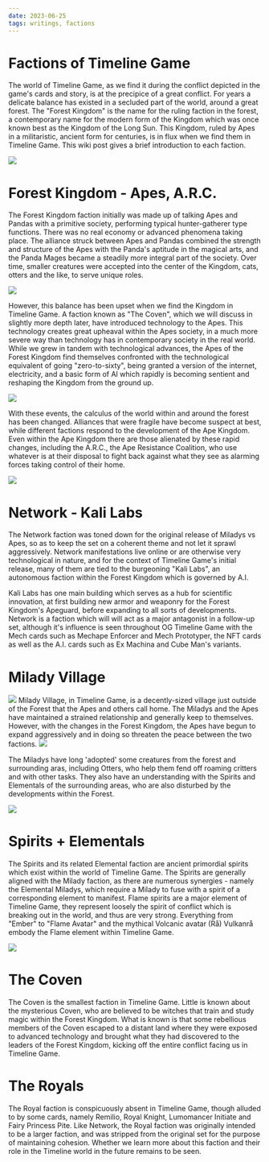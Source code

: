 ```yaml
---
date: 2023-06-25
tags: writings, factions
---
```

# Factions of Timeline Game
The world of Timeline Game, as we find it during the conflict depicted in the game's cards and story, is at the precipice of a great conflict. For years a delicate balance has existed in a secluded part of the world, around a great forest. The "Forest Kingdom" is the name for the ruling faction in the forest, a contemporary name for the modern form of the Kingdom which was once known best as the Kingdom of the Long Sun. This Kingdom, ruled by Apes in a militaristic, ancient form for centuries, is in flux when we find them in Timeline Game. This wiki post gives a brief introduction to each faction.

![](https://raw.seadn.io/files/4a3ea135360c72ec5ba8054b91a7f659.png)

# Forest Kingdom - Apes, A.R.C.

The Forest Kingdom faction initially was made up of talking Apes and Pandas with a primitive society, performing typical hunter-gatherer type functions. There was no real economy or advanced phenomena taking place. The alliance struck between Apes and Pandas combined the strength and structure of the Apes with the Panda's aptitude in the magical arts, and the Panda Mages became a steadily more integral part of the society. Over time, smaller creatures were accepted into the center of the Kingdom, cats, otters and the like, to serve unique roles.

![](https://raw.seadn.io/files/cd7b3f68970ffd2d8b321f7f2d7e60cf.png)

However, this balance has been upset when we find the Kingdom in Timeline Game. A faction known as "The Coven", which we will discuss in slightly more depth later, have introduced technology to the Apes. This technology creates great upheaval within the Apes society, in a much more severe way than technology has in contemporary society in the real world. While we grew in tandem with technological advances, the Apes of the Forest Kingdom find themselves confronted with the technological equivalent of going "zero-to-sixty", being granted a version of the internet, electricity, and a basic form of AI which rapidly is becoming sentient and reshaping the Kingdom from the ground up. 

![](https://raw.seadn.io/files/8fbbd13d4f93077b61590ac01fc7cf09.png)

With these events, the calculus of the world within and around the forest has been changed. Alliances that were fragile have become suspect at best, while different factions respond to the development of the Ape Kingdom. Even within the Ape Kingdom there are those alienated by these rapid changes, including the A.R.C., the Ape Resistance Coalition, who use whatever is at their disposal to fight back against what they see as alarming forces taking control of their home.

![](https://raw.seadn.io/files/cab92fad71998eee6e66d5752282c7dc.png)

# Network - Kali Labs

The Network faction was toned down for the original release of Miladys vs Apes, so as to keep the set on a coherent theme and not let it sprawl aggressively. Network manifestations live online or are otherwise very technological in nature, and for the context of Timeline Game's initial release, many of them are tied to the burgeoning "Kali Labs", an autonomous faction within the Forest Kingdom which is governed by A.I. 

Kali Labs has one main building which serves as a hub for scientific innovation, at first building new armor and weaponry for the Forest Kingdom's Apeguard, before expanding to all sorts of developments. Network is a faction which will will act as a major antagonist in a follow-up set, although it's influence is seen throughout OG Timeline Game with the Mech cards such as Mechape Enforcer and Mech Prototyper, the NFT cards as well as the A.I. cards such as Ex Machina and Cube Man's variants.

# Milady Village

![](https://raw.seadn.io/files/88f0386584e98b877ed2d812493f7c0f.png)
Milady Village, in Timeline Game, is a decently-sized village just outside of the Forest that the Apes and others call home. The Miladys and the Apes have maintained a strained relationship and generally keep to themselves. However, with the changes in the Forest Kingdom, the Apes have begun to expand aggressively and in doing so threaten the peace between the two factions. 
![](https://raw.seadn.io/files/3e8ac5796e83f295ca7f6c06fd941e9f.png)

The Miladys have long 'adopted' some creatures from the forest and surrounding aras, including Otters, who help them fend off roaming critters and with other tasks. They also have an understanding with the Spirits and Elementals of the surrounding areas, who are also disturbed by the developments within the Forest.

![](https://raw.seadn.io/files/e256a644703b28f859e68daea46f5db2.png)

# Spirits + Elementals

The Spirits and its related Elemental faction are ancient primordial spirits which exist within the world of Timeline Game. The Spirits are generally aligned with the Milady faction, as there are numerous synergies - namely the Elemental Miladys, which require a Milady to fuse with a spirit of a corresponding element to manifest. Flame spirits are a major element of Timeline Game, they represent loosely the spirit of conflict which is breaking out in the world, and thus are very strong. Everything from "Ember" to "Flame Avatar" and the mythical Volcanic avatar (Rå) Vulkanrå embody the Flame element within Timeline Game.

![](https://raw.seadn.io/files/8e8768dfab0c130bdf8ee84b2367c28e.png)

# The Coven

The Coven is the smallest faction in Timeline Game. Little is known about the mysterious Coven, who are believed to be witches that train and study magic within the Forest Kingdom. What is known is that some rebellious members of the Coven escaped to a distant land where they were exposed to advanced technology and brought what they had discovered to the leaders of the Forest Kingdom, kicking off the entire conflict facing us in Timeline Game.

# The Royals

The Royal faction is conspicuously absent in Timeline Game, though alluded to by some cards, namely Remilio, Royal Knight, Lumomancer Initiate and Fairy Princess Pite. Like Network, the Royal faction was originally intended to be a larger faction, and was stripped from the original set for the purpose of maintaining cohesion. Whether we learn more about this faction and their role in the Timeline world in the future remains to be seen.